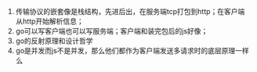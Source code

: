 <!--
 * @Author: zd
 * @Date: 2023-08-28 20:06:32
 * @LastEditors: zd
 * @LastEditTime: 2023-08-28 21:24:01
 * @FilePath: \golangDemo\note\0828.md
 * @Description: 
-->
1. 传输协议的嵌套像是栈结构，先进后出，在服务端tcp打包到http；在客户端从http开始解析信息；
2. go可以写客户端也可以写服务端；客户端和装完包后的js好像；
3. go的反射原理和设计哲学
4. go是并发而js不是并发，那么他们都作为客户端发送多请求时的底层原理一样么